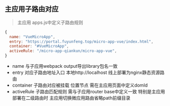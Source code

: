 
## 主应用子路由对应

> 主应用 apps.js中定义子路由规则 

```javascript
{
  name: "VueMicroApp",
  entry: "https://portal.fuyunfeng.top/micro-app-vue/index.html",
  container: "#VueMicroApp",
  activeRule: "/micro-app-qiankun/micro-app-vue",
}
```
- name       与子应用webpack output导出library包名一致
- entry      对应子路由地址入口 本地http://localhost  线上部署为nginx静态资源路由
- container  子路由对应被挂载 位置节点 需在主应用页面中定义domId
- activeRule 子路由匹配规则 需与子应用router base中定义一致 特别是主应用部署在二级路由时 主应用切换微应用路由省略path前缀目录
